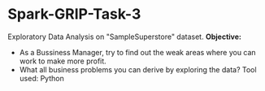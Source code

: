 # Spark-GRIP-Task-3
Exploratory Data Analysis on  "SampleSuperstore" dataset.
**Objective:** 
- As a Bussiness Manager, try to find out the weak areas where you can work to make more profit.
- What all business problems you can derive by exploring the data?
Tool used: Python
